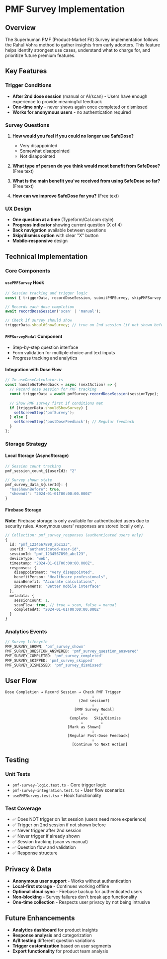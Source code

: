 # PMF Survey Implementation

## Overview

The Superhuman PMF (Product-Market Fit) Survey implementation follows the Rahul Vohra method to gather insights from early adopters. This feature helps identify strongest use cases, understand what to charge for, and prioritize future premium features.

## Key Features

### Trigger Conditions
- **After 2nd dose session** (manual or AI/scan) - Users have enough experience to provide meaningful feedback
- **One-time only** - never shows again once completed or dismissed
- **Works for anonymous users** - no authentication required

### Survey Questions
1. **How would you feel if you could no longer use SafeDose?**
   - Very disappointed
   - Somewhat disappointed  
   - Not disappointed

2. **What type of person do you think would most benefit from SafeDose?** (Free text)

3. **What is the main benefit you've received from using SafeDose so far?** (Free text)

4. **How can we improve SafeDose for you?** (Free text)

### UX Design
- **One question at a time** (Typeform/Cal.com style)
- **Progress indicator** showing current question (X of 4)
- **Back navigation** available between questions
- **Skip/dismiss option** with clear "X" button
- **Mobile-responsive** design

## Technical Implementation

### Core Components

#### `usePMFSurvey` Hook
```typescript
// Session tracking and trigger logic
const { triggerData, recordDoseSession, submitPMFSurvey, skipPMFSurvey } = usePMFSurvey();

// Records each dose completion
await recordDoseSession('scan' | 'manual');

// Check if survey should show
triggerData.shouldShowSurvey; // true on 2nd session (if not shown before)
```

#### `PMFSurveyModal` Component
- Step-by-step question interface
- Form validation for multiple choice and text inputs
- Progress tracking and analytics

#### Integration with Dose Flow
```typescript
// In useDoseCalculator.ts
const handleGoToFeedback = async (nextAction) => {
  // Record dose session for PMF tracking
  const triggerData = await pmfSurvey.recordDoseSession(sessionType);
  
  // Show PMF survey first if conditions met
  if (triggerData.shouldShowSurvey) {
    setScreenStep('pmfSurvey');
  } else {
    setScreenStep('postDoseFeedback'); // Regular feedback
  }
};
```

### Storage Strategy

#### Local Storage (AsyncStorage)
```typescript
// Session count tracking
pmf_session_count_${userId}: "2"

// Survey shown state
pmf_survey_data_${userId}: {
  "hasShownBefore": true,
  "shownAt": "2024-01-01T00:00:00.000Z"
}
```

#### Firebase Storage

**Note**: Firebase storage is only available for authenticated users due to security rules. Anonymous users' responses are stored locally only.

```typescript
// Collection: pmf_survey_responses (authenticated users only)
{
  id: "pmf_1234567890_abc123",
  userId: "authenticated-user-id",
  sessionId: "pmf_1234567890_abc123", 
  deviceType: "web",
  timestamp: "2024-01-01T00:00:00.000Z",
  responses: {
    disappointment: "very_disappointed",
    benefitPerson: "Healthcare professionals",
    mainBenefit: "Accurate calculations", 
    improvements: "Better mobile interface"
  },
  metadata: {
    sessionCount: 1,
    scanFlow: true, // true = scan, false = manual
    completedAt: "2024-01-01T00:00:00.000Z"
  }
}
```

### Analytics Events

```typescript
// Survey lifecycle
PMF_SURVEY_SHOWN: 'pmf_survey_shown'
PMF_SURVEY_QUESTION_ANSWERED: 'pmf_survey_question_answered' 
PMF_SURVEY_COMPLETED: 'pmf_survey_completed'
PMF_SURVEY_SKIPPED: 'pmf_survey_skipped'
PMF_SURVEY_DISMISSED: 'pmf_survey_dismissed'
```

## User Flow

```
Dose Completion → Record Session → Check PMF Trigger
                                       ↓
                                 (2nd session?)
                                       ↓
                               [PMF Survey Modal]
                                  ↓        ↓
                             Complete   Skip/Dismiss
                                  ↓        ↓
                            [Mark as Shown]
                                       ↓
                            [Regular Post-Dose Feedback]
                                       ↓
                              [Continue to Next Action]
```

## Testing

### Unit Tests
- `pmf-survey-logic.test.ts` - Core trigger logic
- `pmf-survey-integration.test.ts` - User flow scenarios  
- `usePMFSurvey.test.tsx` - Hook functionality

### Test Coverage
- ✅ Does NOT trigger on 1st session (users need more experience)
- ✅ Trigger on 2nd session if not shown before
- ✅ Never trigger after 2nd session
- ✅ Never trigger if already shown
- ✅ Session tracking (scan vs manual)
- ✅ Question flow and validation
- ✅ Response structure

## Privacy & Data

- **Anonymous user support** - Works without authentication
- **Local-first storage** - Continues working offline
- **Optional cloud sync** - Firebase backup for authenticated users
- **Non-blocking** - Survey failures don't break app functionality
- **One-time collection** - Respects user privacy by not being intrusive

## Future Enhancements

- **Analytics dashboard** for product insights
- **Response analysis** and categorization
- **A/B testing** different question variations
- **Trigger customization** based on user segments
- **Export functionality** for product team analysis